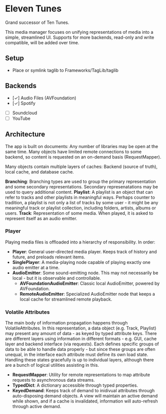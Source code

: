 #  Eleven Tunes

Grand successor of Ten Tunes.

This media manager focuses on unifying representations of media into a simple, streamlined UI. Supports for more backends, read-only and write compatible, will be added over time.
 
 ## Setup
 
 * Place or symlink taglib to Frameworks/TagLib/taglib 

 ## Backends
 
 * [✓] Audio Files (AVFoundation)
 * [✓] Spotify
 * [  ] Soundcloud
 * [  ] YouTube
 
 ## Architecture

The app is built on documents: Any number of libraries may be open at the same time. Many objects have limited remote connections to some backend, so content is requested on an on-demand basis (RequestMapper).

Many objects contain multiple layers of caches: Backend (source of truth), local cache, and database cache.

**Branching**: Branching types are used to group the primary representation and some secondary representations. Secondary represenatations may be used to query additional content.
**Playlist**: A playlist is an object that can refer to tracks and other playlists in meaningful ways. Perhaps counter to tradition, a playlist is not only a list of tracks by some user - it might be any meaningful track or playlist collection, including folders, artists, albums or users. 
**Track**: Representation of some media. When played, it is asked to represent itself as an audio emitter.

### Player
Playing media files is offloaded into a hierarchy of responsibility. In order:

* **Player**: General user-directed media player. Keeps track of history and future, and preloads relevant items.
* **SinglePlayer**: A media-playing node capable of playing exactly one audio emitter at a time.
* **AudioEmitter**: Some sound-emitting node. This may not necessarily be local - but it is observable and controllable.
    * **AVFoundationAudioEmitter**: Classic local AudioEmitter, powered by AVFoundation.
    * **RemoteAudioEmitter**: Specialized AudioEmitter node that keeps a local cache for streamlined remote playback.

### Volatile Attributes

The main body of information propagation happens through VolatileAttributes. In this representation, a data object (e.g. Track, Playlist) may present any amount of data - as keyed by typed attribute keys. There are different layers using information in different formats - e.g. GUI, cache layer and backend interface (via requests). Each defines specific groups of data to be able to handle data properly - but since these groups are often unequal, in the interface each attribute must define its own load state. Handling these states gracefully is up to individual layers, although there are a bunch of logical utilities assisting in this.

* **RequestMapper**: Utility for remote representations to map attribute requests to asynchronous data streams.
* **TypedDict**: A dictionary accessible through typed properties.
* **KeyedDemand**: Keeps track of demand to inidivual attributes through auto-disposing demand objects. A view will maintain an active demand while shown, and if a cache is invalidated, information will auto-refresh through active demand.
